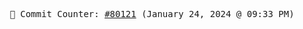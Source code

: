 <p align="center">
    <samp>
        📮 Commit Counter: <a href="https://github.com/Javascript-void0/Javascript-void0/commits/main">#80121</a> (January 24, 2024 @ 09:33 PM)
    </samp>
</p>